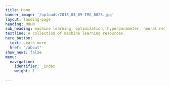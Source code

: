 ```yaml
---
title: Home
banner_image: '/uploads/2018_03_09-IMG_6025.jpg'
layout: landing-page
heading: MOHN
sub_heading: machine learning, optimization, hyperparameter, neural networks
textline: A collection of machine learning resources.
hero_button:
  text: Learn more
  href: "/about"
show_news: false
menu:
  navigation:
    identifier: _index
    weight: 1

---
```

